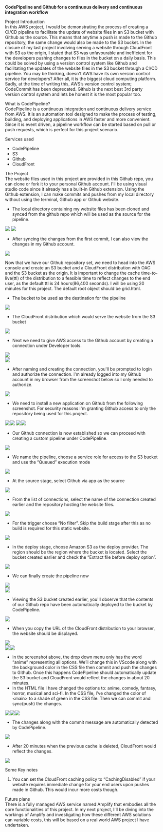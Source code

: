 **CodePipeline and Github for a continuous delivery and continuous integration workflow**

Project Introduction  
In this AWS project, I would be demonstrating the process of creating a CI/CD pipeline to facilitate the update of website files in an S3 bucket with Github as the source. This means that anytime a push is made to the Github repository, the same change would also be made to the S3 bucket. In the closure of my last project involving serving a website through CloudFront with S3 as the origin, I stated that S3 was unfavourable and inefficient for the developers pushing changes to files in the bucket on a daily basis. This could be solved by using a version control system like Github and facilitating the updates of the website files in the S3 bucket through a CI/CD pipeline. You may be thinking, doesn't AWS have its own version control service for developers? After all, it is the biggest cloud computing platform. Sadly, at the time of writing this, AWS’s version control system; CodeCommit has been deprecated. Github is the next best 3rd party version control system and lets be honest it is the most popular too.

What is CodePipeline?  
CodePipeline is a continuous integration and continuous delivery service from AWS. It is an automation tool designed to make the process of testing, building, and deploying applications in AWS faster and more convenient. Since it is event driven, a pipeline workflow can be started based on pull or push requests, which is perfect for this project scenario.

Services used
- CodePipeline
- S3
- Github
- CloudFront

The Project  
The website files used in this project are provided in this Github repo, you can clone or fork it to your personal Github account. I'll be using visual studio code since it already has a built-in Github extension. Using the Github extension, I can make commits and pushes from my local directory without using the terminal, Github app or Github website.

- The local directory containing my website files has been cloned and synced from the github repo which will be used as the source for the pipeline.

![](./images/image18.png)
![](./images/image7.png)

- After syncing the changes from the first commit, I can also view the changes in my Github account.

![](./images/image22.png)

Now that we have our Github repository set, we need to head into the AWS console and create an S3 bucket and a CloudFront distribution with OAC and the S3 bucket as the origin. It is important to change the cache time-to-live(ttl) of the distribution to a feasible time to reflect changes to the end user, as the default ttl is 24 hours(86,400 seconds). I will be using 20 minutes for this project. The default root object should be grid.html.

- The bucket to be used as the destination for the pipeline

![](./images/image15.png)

- The CloudFront distribution which would serve the website from the S3 bucket

![](./images/image25.png)

- Next we need to give AWS access to the Github account by creating a connection under Developer tools.

![](./images/image3.png)  
![](./images/image2.png)

- After naming and creating the connection, you'll be prompted to login and authorize the connection. I'm already logged into my Github account in my browser from the screenshot below so I only needed to authorize.

![](./images/image1.png)

- We need to install a new application on Github from the following screenshot. For security reasons I'm granting Github access to only the repository being used for this project.

![](./images/image28)![](./images/image16.png)
![](./images/image20)![](./images/image10.png)

- Our Github connection is now established so we can proceed with creating a custom pipeline under CodePipeline.

![](./images/image29.png)

- We name the pipeline, choose a service role for access to the S3 bucket and use the “Queued” execution mode

![](./images/image17.png)

- At the source stage, select Github via app as the source

![](./images/image21.png)

- From the list of connections, select the name of the connection created earlier and the repository hosting the website files.

![](./images/image26.png)

- For the trigger choose “No filter”. Skip the build stage after this as no build is required for this static website.

![](./images/image6.png)

- In the deploy stage, choose Amazon S3 as the deploy provider. The region should be the region where the bucket is located. Select the bucket created earlier and check the “Extract file before deploy option”.

![](./images/image8.png)

- We can finally create the pipeline now

![](./images/image4.png)  
![](./images/image9.png)

- Viewing the S3 bucket created earlier, you'll observe that the contents of our Github repo have been automatically deployed to the bucket by CodePipeline.

![](./images/image19.png)

- When you copy the URL of the CloudFront distribution to your browser, the website should be displayed.

![](./images/image11.png)  
![](./images/image14.png)![](./images/image5.png)

- In the screenshot above, the drop down menu only has the word “anime” representing all options. We’ll change this in VScode along with the background color in the CSS file then commit and push the changes to Github. Once this happens CodePipeline should automatically update the S3 bucket and CloudFront would reflect the changes in about 20 minutes.
- In the HTML file I have changed the options to: anime, comedy, fantasy, horror, musical and sci-fi. In the CSS file, I’ve changed the color of \<main\> to a shade of green in the CSS file. Then we can commit and sync(push) the changes.

![](./images/image12.png)![](./images/image24.png)![](./images/image23.png)

- The changes along with the commit message are automatically detected by CodePipeline.

![](./images/image13.png)

- After 20 minutes when the previous cache is deleted, CloudFront would reflect the changes.

![](./images/image27.png)

Some Key notes

1. You can set the CloudFront caching policy to “CachingDisabled” if your website requires immediate change for your end users upon pushes made in Github. This would incur more costs though.

Future plans  
There is a fully managed AWS service named Amplify that embodies all the core functionalities of this project. In my next project, I'll be diving into the workings of Amplify and investigating how these different AWS solutions can variable costs, this will be based on a real world AWS project I have undertaken.
